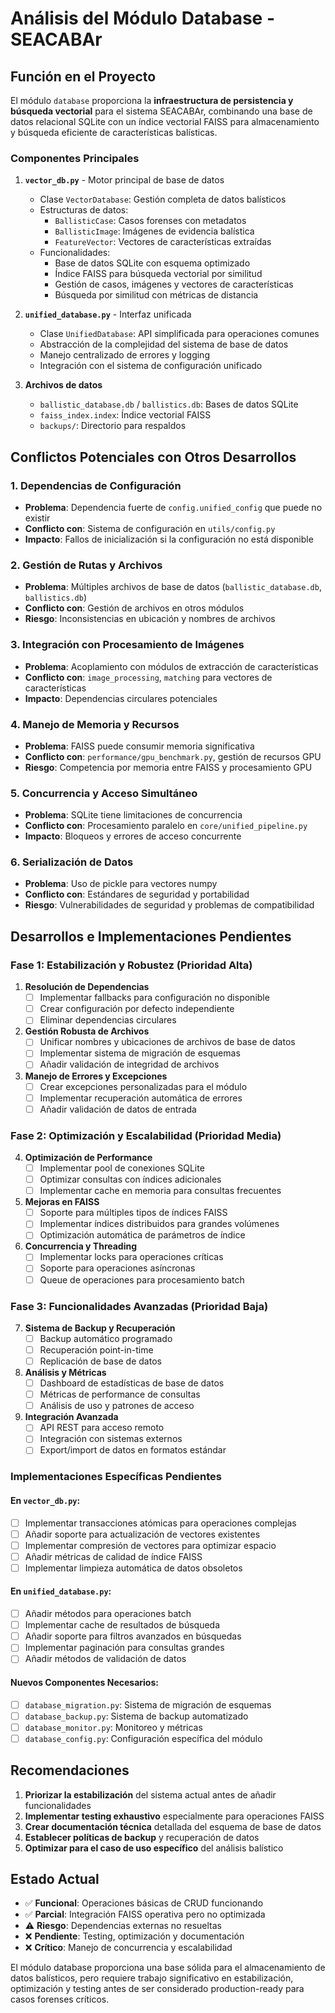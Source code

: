 # Análisis del Módulo Database - SEACABAr

## Función en el Proyecto

El módulo `database` proporciona la **infraestructura de persistencia y búsqueda vectorial** para el sistema SEACABAr, combinando una base de datos relacional SQLite con un índice vectorial FAISS para almacenamiento y búsqueda eficiente de características balísticas.

### Componentes Principales

1. **`vector_db.py`** - Motor principal de base de datos
   - Clase `VectorDatabase`: Gestión completa de datos balísticos
   - Estructuras de datos:
     - `BallisticCase`: Casos forenses con metadatos
     - `BallisticImage`: Imágenes de evidencia balística
     - `FeatureVector`: Vectores de características extraídas
   - Funcionalidades:
     - Base de datos SQLite con esquema optimizado
     - Índice FAISS para búsqueda vectorial por similitud
     - Gestión de casos, imágenes y vectores de características
     - Búsqueda por similitud con métricas de distancia

2. **`unified_database.py`** - Interfaz unificada
   - Clase `UnifiedDatabase`: API simplificada para operaciones comunes
   - Abstracción de la complejidad del sistema de base de datos
   - Manejo centralizado de errores y logging
   - Integración con el sistema de configuración unificado

3. **Archivos de datos**
   - `ballistic_database.db` / `ballistics.db`: Bases de datos SQLite
   - `faiss_index.index`: Índice vectorial FAISS
   - `backups/`: Directorio para respaldos

## Conflictos Potenciales con Otros Desarrollos

### 1. **Dependencias de Configuración**
- **Problema**: Dependencia fuerte de `config.unified_config` que puede no existir
- **Conflicto con**: Sistema de configuración en `utils/config.py`
- **Impacto**: Fallos de inicialización si la configuración no está disponible

### 2. **Gestión de Rutas y Archivos**
- **Problema**: Múltiples archivos de base de datos (`ballistic_database.db`, `ballistics.db`)
- **Conflicto con**: Gestión de archivos en otros módulos
- **Riesgo**: Inconsistencias en ubicación y nombres de archivos

### 3. **Integración con Procesamiento de Imágenes**
- **Problema**: Acoplamiento con módulos de extracción de características
- **Conflicto con**: `image_processing`, `matching` para vectores de características
- **Impacto**: Dependencias circulares potenciales

### 4. **Manejo de Memoria y Recursos**
- **Problema**: FAISS puede consumir memoria significativa
- **Conflicto con**: `performance/gpu_benchmark.py`, gestión de recursos GPU
- **Riesgo**: Competencia por memoria entre FAISS y procesamiento GPU

### 5. **Concurrencia y Acceso Simultáneo**
- **Problema**: SQLite tiene limitaciones de concurrencia
- **Conflicto con**: Procesamiento paralelo en `core/unified_pipeline.py`
- **Impacto**: Bloqueos y errores de acceso concurrente

### 6. **Serialización de Datos**
- **Problema**: Uso de pickle para vectores numpy
- **Conflicto con**: Estándares de seguridad y portabilidad
- **Riesgo**: Vulnerabilidades de seguridad y problemas de compatibilidad

## Desarrollos e Implementaciones Pendientes

### Fase 1: Estabilización y Robustez (Prioridad Alta)

1. **Resolución de Dependencias**
   - [ ] Implementar fallbacks para configuración no disponible
   - [ ] Crear configuración por defecto independiente
   - [ ] Eliminar dependencias circulares

2. **Gestión Robusta de Archivos**
   - [ ] Unificar nombres y ubicaciones de archivos de base de datos
   - [ ] Implementar sistema de migración de esquemas
   - [ ] Añadir validación de integridad de archivos

3. **Manejo de Errores y Excepciones**
   - [ ] Crear excepciones personalizadas para el módulo
   - [ ] Implementar recuperación automática de errores
   - [ ] Añadir validación de datos de entrada

### Fase 2: Optimización y Escalabilidad (Prioridad Media)

4. **Optimización de Performance**
   - [ ] Implementar pool de conexiones SQLite
   - [ ] Optimizar consultas con índices adicionales
   - [ ] Implementar cache en memoria para consultas frecuentes

5. **Mejoras en FAISS**
   - [ ] Soporte para múltiples tipos de índices FAISS
   - [ ] Implementar índices distribuidos para grandes volúmenes
   - [ ] Optimización automática de parámetros de índice

6. **Concurrencia y Threading**
   - [ ] Implementar locks para operaciones críticas
   - [ ] Soporte para operaciones asíncronas
   - [ ] Queue de operaciones para procesamiento batch

### Fase 3: Funcionalidades Avanzadas (Prioridad Baja)

7. **Sistema de Backup y Recuperación**
   - [ ] Backup automático programado
   - [ ] Recuperación point-in-time
   - [ ] Replicación de base de datos

8. **Análisis y Métricas**
   - [ ] Dashboard de estadísticas de base de datos
   - [ ] Métricas de performance de consultas
   - [ ] Análisis de uso y patrones de acceso

9. **Integración Avanzada**
   - [ ] API REST para acceso remoto
   - [ ] Integración con sistemas externos
   - [ ] Export/import de datos en formatos estándar

### Implementaciones Específicas Pendientes

#### En `vector_db.py`:
- [ ] Implementar transacciones atómicas para operaciones complejas
- [ ] Añadir soporte para actualización de vectores existentes
- [ ] Implementar compresión de vectores para optimizar espacio
- [ ] Añadir métricas de calidad de índice FAISS
- [ ] Implementar limpieza automática de datos obsoletos

#### En `unified_database.py`:
- [ ] Añadir métodos para operaciones batch
- [ ] Implementar cache de resultados de búsqueda
- [ ] Añadir soporte para filtros avanzados en búsquedas
- [ ] Implementar paginación para consultas grandes
- [ ] Añadir métodos de validación de datos

#### Nuevos Componentes Necesarios:
- [ ] `database_migration.py`: Sistema de migración de esquemas
- [ ] `database_backup.py`: Sistema de backup automatizado
- [ ] `database_monitor.py`: Monitoreo y métricas
- [ ] `database_config.py`: Configuración específica del módulo

## Recomendaciones

1. **Priorizar la estabilización** del sistema actual antes de añadir funcionalidades
2. **Implementar testing exhaustivo** especialmente para operaciones FAISS
3. **Crear documentación técnica** detallada del esquema de base de datos
4. **Establecer políticas de backup** y recuperación de datos
5. **Optimizar para el caso de uso específico** del análisis balístico

## Estado Actual

- ✅ **Funcional**: Operaciones básicas de CRUD funcionando
- ✅ **Parcial**: Integración FAISS operativa pero no optimizada
- ⚠️ **Riesgo**: Dependencias externas no resueltas
- ❌ **Pendiente**: Testing, optimización y documentación
- ❌ **Crítico**: Manejo de concurrencia y escalabilidad

El módulo database proporciona una base sólida para el almacenamiento de datos balísticos, pero requiere trabajo significativo en estabilización, optimización y testing antes de ser considerado production-ready para casos forenses críticos.